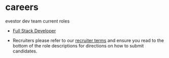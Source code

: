# careers
evestor dev team current roles

* [Full Stack Developer](https://github.com/evestor/articles/blob/master/full_stack_developer.md)

* Recruiters please refer to our [recruiter terms](http://evestor.co.uk/recruiter-terms) and ensure you read to the bottom of the role descriptions for directions on how to submit candidates.
